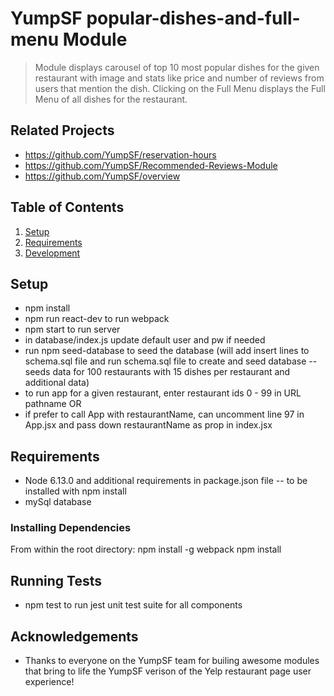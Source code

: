 # YumpSF popular-dishes-and-full-menu Module

> Module displays carousel of top 10 most popular dishes for the given restaurant with image and stats like price and number of reviews from users that mention the dish. Clicking on the Full Menu displays the Full Menu of all dishes for the restaurant. 

## Related Projects
  - https://github.com/YumpSF/reservation-hours
  - https://github.com/YumpSF/Recommended-Reviews-Module
  - https://github.com/YumpSF/overview

## Table of Contents
1. [Setup](#Setup)
2. [Requirements](#requirements)
3. [Development](#development)

## Setup
 - npm install
 - npm run react-dev to run webpack
 - npm start to run server
 - in database/index.js update default user and pw if needed
 - run npm seed-database to seed the database (will add insert lines to schema.sql file and run schema.sql file to create and seed database -- seeds data for 100 restaurants with 15 dishes per restaurant and additional data)
 - to run app for a given restaurant, enter restaurant ids 0 - 99 in URL pathname OR
 - if prefer to call App with restaurantName, can uncomment line 97 in App.jsx and pass down restaurantName as prop in index.jsx

## Requirements
- Node 6.13.0 and additional requirements in package.json file -- to be installed with npm install 
- mySql database 

### Installing Dependencies

From within the root directory:
npm install -g webpack
npm install

## Running Tests
- npm test to run jest unit test suite for all components 

## Acknowledgements
- Thanks to everyone on the YumpSF team for builing awesome modules that bring to life the YumpSF verison of the Yelp restaurant page user experience! 

